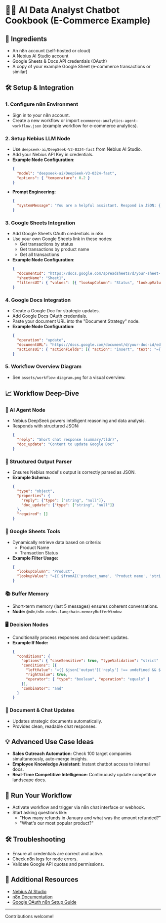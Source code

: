# 🧑‍🍳 AI Data Analyst Chatbot Cookbook (E-Commerce Example)

## 🍲 Ingredients

- An n8n account (self-hosted or cloud)
- A Nebius AI Studio account
- Google Sheets & Docs API credentials (OAuth)
- A copy of your example Google Sheet (e-commerce transactions or similar)

## 🛠️ Setup & Integration

### 1. Configure n8n Environment

- Sign in to your n8n account.
- Create a new workflow or import `ecommerce-analytics-agent-workflow.json` (example workflow for e-commerce analytics).

### 2. Setup Nebius LLM Node

- Use `deepseek-ai/DeepSeek-V3-0324-fast` from Nebius AI Studio.
- Add your Nebius API Key in credentials.
- **Example Node Configuration:**
  ```json
  {
    "model": "deepseek-ai/DeepSeek-V3-0324-fast",
    "options": { "temperature": 0.2 }
  }
  ```
- **Prompt Engineering:**
  ```json
  {
    "systemMessage": "You are a helpful assistant. Respond in JSON: {\"reply\":\"...\",\"doc_update\":\"...\"}"
  }
  ```

### 3. Google Sheets Integration

- Add Google Sheets OAuth credentials in n8n.
- Use your own Google Sheets link in these nodes:
  - Get transactions by status
  - Get transactions by product name
  - Get all transactions
- **Example Node Configuration:**
  ```json
  {
    "documentId": "https://docs.google.com/spreadsheets/d/your-sheet-id/edit",
    "sheetName": "Sheet1",
    "filtersUI": { "values": [{ "lookupColumn": "Status", "lookupValue": "={{ $fromAI('transaction_status', 'Status', 'string') }}" }] }
  }
  ```

### 4. Google Docs Integration

- Create a Google Doc for strategic updates.
- Add Google Docs OAuth credentials.
- Paste your document URL into the "Document Strategy" node.
- **Example Node Configuration:**
  ```json
  {
    "operation": "update",
    "documentURL": "https://docs.google.com/document/d/your-doc-id/edit",
    "actionsUi": { "actionFields": [{ "action": "insert", "text": "={{ $json['text'] }}" }] }
  }
  ```

### 5. Workflow Overview Diagram

- See `assets/workflow-diagram.png` for a visual overview.

## 📈 Workflow Deep-Dive

### 🧠 AI Agent Node
- Nebius DeepSeek powers intelligent reasoning and data analysis.
- Responds with structured JSON:
  ```json
  {
    "reply": "Short chat response (summary/tldr)",
    "doc_update": "Content to update Google Doc"
  }
  ```

### 📗 Structured Output Parser
- Ensures Nebius model's output is correctly parsed as JSON.
- **Example Schema:**
  ```json
  {
    "type": "object",
    "properties": {
      "reply": {"type": ["string", "null"]},
      "doc_update": {"type": ["string", "null"]}
    },
    "required": []
  }
  ```

### 🔎 Google Sheets Tools
- Dynamically retrieve data based on criteria:
  - Product Name
  - Transaction Status
- **Example Filter Usage:**
  ```json
  {
    "lookupColumn": "Product",
    "lookupValue": "={{ $fromAI('product_name', 'Product name', 'string') }}"
  }
  ```

### 📚 Buffer Memory
- Short-term memory (last 5 messages) ensures coherent conversations.
- **Node:** `@n8n/n8n-nodes-langchain.memoryBufferWindow`

### 🖥️ Decision Nodes
- Conditionally process responses and document updates.
- **Example If Node:**
  ```json
  {
    "conditions": {
      "options": { "caseSensitive": true, "typeValidation": "strict" },
      "conditions": [{
        "leftValue": "={{ $json['output']['reply'] !== undefined && $json['output']['reply'].trim() !== '' }}",
        "rightValue": true,
        "operator": { "type": "boolean", "operation": "equals" }
      }],
      "combinator": "and"
    }
  }
  ```

### 📌 Document & Chat Updates
- Updates strategic documents automatically.
- Provides clean, readable chat responses.

## 💡 Advanced Use Case Ideas
- **Sales Outreach Automation:** Check 100 target companies simultaneously, auto-merge insights.
- **Employee Knowledge Assistant:** Instant chatbot access to internal docs.
- **Real-Time Competitive Intelligence:** Continuously update competitive landscape docs.

## 🚀 Run Your Workflow
- Activate workflow and trigger via n8n chat interface or webhook.
- Start asking questions like:
  - "How many refunds in January and what was the amount refunded?"
  - "What's our most popular product?"

## 🛠️ Troubleshooting
- Ensure all credentials are correct and active.
- Check n8n logs for node errors.
- Validate Google API quotas and permissions.

## 📌 Additional Resources
- [Nebius AI Studio](https://studio.nebius.com/)
- [n8n Documentation](https://docs.n8n.io/)
- [Google OAuth n8n Setup Guide](https://docs.n8n.io/integrations/builtin/credentials/Google/)

---

Contributions welcome! 